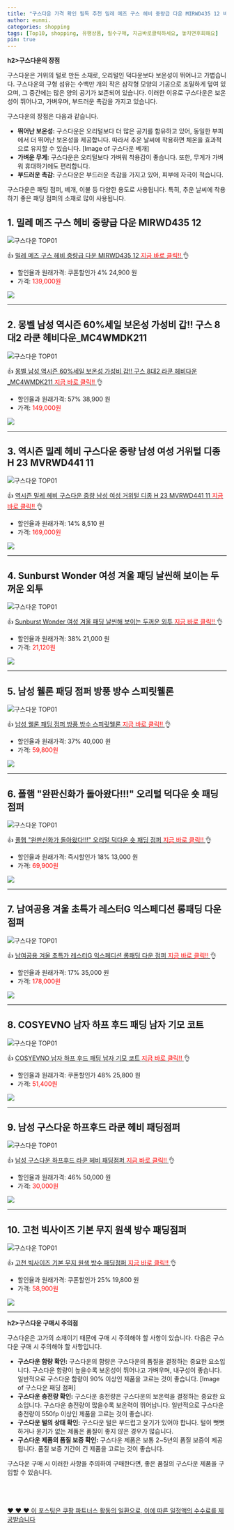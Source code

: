 ```yaml
---
title: "구스다운 가격 확인 필독 추천 밀레 메즈 구스 헤비 중량급 다운 MIRWD435 12 비교 장점 구매가이드"
author: eunmi.
categories: shopping
tags: [Top10, shopping, 유행상품, 필수구매, 지금바로클릭하세요, 놓치면후회해요]
pin: true
---
```

**h2>구스다운의 장점**

구스다운은 거위의 털로 만든 소재로, 오리털인 덕다운보다 보온성이 뛰어나고 가볍습니다. 구스다운의 구형 섬유는 수백만 개의 작은 삼각형 모양의 기공으로 조밀하게 덮여 있으며, 그 중간에는 많은 양의 공기가 보존되어 있습니다. 이러한 이유로 구스다운은 보온성이 뛰어나고, 가벼우며, 부드러운 촉감을 가지고 있습니다.

구스다운의 장점은 다음과 같습니다.

* **뛰어난 보온성:** 구스다운은 오리털보다 더 많은 공기를 함유하고 있어, 동일한 부피에서 더 뛰어난 보온성을 제공합니다. 따라서 추운 날씨에 착용하면 체온을 효과적으로 유지할 수 있습니다.
[Image of 구스다운 베개]
* **가벼운 무게:** 구스다운은 오리털보다 가벼워 착용감이 좋습니다. 또한, 무게가 가벼워 휴대하기에도 편리합니다.
* **부드러운 촉감:** 구스다운은 부드러운 촉감을 가지고 있어, 피부에 자극이 적습니다.

구스다운은 패딩 점퍼, 베개, 이불 등 다양한 용도로 사용됩니다. 특히, 추운 날씨에 착용하기 좋은 패딩 점퍼의 소재로 많이 사용됩니다.

   

## 1. 밀레 메즈 구스 헤비 중량급 다운 MIRWD435 12

![구스다운 TOP01](https://thumbnail10.coupangcdn.com/thumbnails/remote/230x230ex/image/vendor_inventory/249e/aa1fbefda5e730da0947298b2c7804034d05592598ad7be70eda523d92d0.jpg)


👍 [밀레 메즈 구스 헤비 중량급 다운 MIRWD435 12 <font color=red> 지금 바로 클릭!! </font> ](https://link.coupang.com/re/AFFSDP?lptag=AF3617701&subid=GithubCoopas&pageKey=6972324544&traceid=V0-153&itemId=17009406751&vendorItemId=84206663642) 👌 


- 할인율과 원래가격: 쿠폰할인가 4%  24,900   원
- 가격: <span style='color:red'>139,000원</span>

[![](/discount_price.png)](https://link.coupang.com/re/AFFSDP?lptag=AF3617701&subid=GithubCoopas&pageKey=6972324544&traceid=V0-153&itemId=17009406751&vendorItemId=84206663642)

---


   

## 2. 몽벨 남성 역시즌 60%세일 보온성 가성비 갑!! 구스 8대2 라쿤 헤비다운_MC4WMDK211

![구스다운 TOP01](https://thumbnail9.coupangcdn.com/thumbnails/remote/230x230ex/image/vendor_inventory/d94b/e835f91ce4a293a9b3123af64c74d91dc4b17439f5aff0827e6e8450d67a.jpg)


👍 [몽벨 남성 역시즌 60%세일 보온성 가성비 갑!! 구스 8대2 라쿤 헤비다운_MC4WMDK211 <font color=red> 지금 바로 클릭!! </font> ](https://link.coupang.com/re/AFFSDP?lptag=AF3617701&subid=GithubCoopas&pageKey=1504670261&traceid=V0-153&itemId=2583351913&vendorItemId=70575567250) 👌 


- 할인율과 원래가격: 57%  38,900   원
- 가격: <span style='color:red'>149,000원</span>

[![](/discount_price.png)](https://link.coupang.com/re/AFFSDP?lptag=AF3617701&subid=GithubCoopas&pageKey=1504670261&traceid=V0-153&itemId=2583351913&vendorItemId=70575567250)

---


   

## 3. 역시즌 밀레 헤비 구스다운 중량 남성 여성 거위털 디종 H 23 MVRWD441 11

![구스다운 TOP01](https://thumbnail8.coupangcdn.com/thumbnails/remote/230x230ex/image/vendor_inventory/0b82/48163d7a1f564a6b2ab41940eac933ddb23aac3514c01d41f2b31fd1cdd3.JPG)


👍 [역시즌 밀레 헤비 구스다운 중량 남성 여성 거위털 디종 H 23 MVRWD441 11 <font color=red> 지금 바로 클릭!! </font> ](https://link.coupang.com/re/AFFSDP?lptag=AF3617701&subid=GithubCoopas&pageKey=7466262206&traceid=V0-153&itemId=19472115837&vendorItemId=86582329097) 👌 


- 할인율과 원래가격: 14%  8,510   원
- 가격: <span style='color:red'>169,000원</span>

[![](/discount_price.png)](https://link.coupang.com/re/AFFSDP?lptag=AF3617701&subid=GithubCoopas&pageKey=7466262206&traceid=V0-153&itemId=19472115837&vendorItemId=86582329097)

---


   

## 4. Sunburst Wonder 여성 겨울 패딩 날씬해 보이는 두꺼운 외투

![구스다운 TOP01](https://thumbnail10.coupangcdn.com/thumbnails/remote/230x230ex/image/vendor_inventory/5fd5/aa5119b7cf55ea2ae725dea409f898397005b47cd802cd90fbf7f9e846f1.jpg)


👍 [Sunburst Wonder 여성 겨울 패딩 날씬해 보이는 두꺼운 외투 <font color=red> 지금 바로 클릭!! </font> ](https://link.coupang.com/re/AFFSDP?lptag=AF3617701&subid=GithubCoopas&pageKey=6740297716&traceid=V0-153&itemId=15733231831&vendorItemId=82963702376) 👌 


- 할인율과 원래가격: 38%  21,000   원
- 가격: <span style='color:red'>21,120원</span>

[![](/discount_price.png)](https://link.coupang.com/re/AFFSDP?lptag=AF3617701&subid=GithubCoopas&pageKey=6740297716&traceid=V0-153&itemId=15733231831&vendorItemId=82963702376)

---


   

## 5. 남성 웰론 패딩 점퍼 방풍 방수 스피릿웰론

![구스다운 TOP01](https://thumbnail10.coupangcdn.com/thumbnails/remote/230x230ex/image/vendor_inventory/be74/5e9d0907dcaf97611b0fdb865793dc0026101ce9fe25a9b46707c9a1c322.jpg)


👍 [남성 웰론 패딩 점퍼 방풍 방수 스피릿웰론 <font color=red> 지금 바로 클릭!! </font> ](https://link.coupang.com/re/AFFSDP?lptag=AF3617701&subid=GithubCoopas&pageKey=6137113224&traceid=V0-153&itemId=11744044155&vendorItemId=79017946233) 👌 


- 할인율과 원래가격: 37%  40,000   원
- 가격: <span style='color:red'>59,800원</span>

[![](/discount_price.png)](https://link.coupang.com/re/AFFSDP?lptag=AF3617701&subid=GithubCoopas&pageKey=6137113224&traceid=V0-153&itemId=11744044155&vendorItemId=79017946233)

---


   

## 6. 폴햄 "완판신화가 돌아왔다!!!" 오리털 덕다운 숏 패딩 점퍼

![구스다운 TOP01](https://thumbnail8.coupangcdn.com/thumbnails/remote/230x230ex/image/vendor_inventory/aea1/7ba095695f610203420a8b853efa1d18c68661bb399f25b1ec352fccce91.jpg)


👍 [폴햄 "완판신화가 돌아왔다!!!" 오리털 덕다운 숏 패딩 점퍼 <font color=red> 지금 바로 클릭!! </font> ](https://link.coupang.com/re/AFFSDP?lptag=AF3617701&subid=GithubCoopas&pageKey=6896163999&traceid=V0-153&itemId=16570574205&vendorItemId=78991076250) 👌 


- 할인율과 원래가격: 즉시할인가 18%  13,000   원
- 가격: <span style='color:red'>69,900원</span>

[![](/discount_price.png)](https://link.coupang.com/re/AFFSDP?lptag=AF3617701&subid=GithubCoopas&pageKey=6896163999&traceid=V0-153&itemId=16570574205&vendorItemId=78991076250)

---


   

## 7. 남여공용 겨울 초특가 레스터G 익스페디션 롱패딩 다운 점퍼

![구스다운 TOP01](https://thumbnail8.coupangcdn.com/thumbnails/remote/230x230ex/image/vendor_inventory/fabc/5c8faa82404ddd2a0a4d23d86ae5591bf1a3be253f274c2f4ab3aadfa85b.jpg)


👍 [남여공용 겨울 초특가 레스터G 익스페디션 롱패딩 다운 점퍼 <font color=red> 지금 바로 클릭!! </font> ](https://link.coupang.com/re/AFFSDP?lptag=AF3617701&subid=GithubCoopas&pageKey=7668933348&traceid=V0-153&itemId=20452522912&vendorItemId=87785536651) 👌 


- 할인율과 원래가격: 17%  35,000   원
- 가격: <span style='color:red'>178,000원</span>

[![](/discount_price.png)](https://link.coupang.com/re/AFFSDP?lptag=AF3617701&subid=GithubCoopas&pageKey=7668933348&traceid=V0-153&itemId=20452522912&vendorItemId=87785536651)

---


   

## 8. COSYEVNO 남자 하프 후드 패딩 남자 기모 코트

![구스다운 TOP01](https://thumbnail10.coupangcdn.com/thumbnails/remote/230x230ex/image/vendor_inventory/3866/669a8016e633a989204fcedcb5ae911c8bf4823618fb5c115a0e7e52e8f2.jpg)


👍 [COSYEVNO 남자 하프 후드 패딩 남자 기모 코트 <font color=red> 지금 바로 클릭!! </font> ](https://link.coupang.com/re/AFFSDP?lptag=AF3617701&subid=GithubCoopas&pageKey=6943084655&traceid=V0-153&itemId=16842788197&vendorItemId=84021975938) 👌 


- 할인율과 원래가격: 쿠폰할인가 48%  25,800   원
- 가격: <span style='color:red'>51,400원</span>

[![](/discount_price.png)](https://link.coupang.com/re/AFFSDP?lptag=AF3617701&subid=GithubCoopas&pageKey=6943084655&traceid=V0-153&itemId=16842788197&vendorItemId=84021975938)

---


   

## 9. 남성 구스다운 하프후드 라쿤 헤비 패딩점퍼

![구스다운 TOP01](https://thumbnail10.coupangcdn.com/thumbnails/remote/230x230ex/image/vendor_inventory/fa04/01f3ab61651e4fb8f45e40cbb6ae49d8f3f0bc58641c8c32e3863488ee83.png)


👍 [남성 구스다운 하프후드 라쿤 헤비 패딩점퍼 <font color=red> 지금 바로 클릭!! </font> ](https://link.coupang.com/re/AFFSDP?lptag=AF3617701&subid=GithubCoopas&pageKey=7523601304&traceid=V0-153&itemId=19737874217&vendorItemId=87761348003) 👌 


- 할인율과 원래가격: 46%  50,000   원
- 가격: <span style='color:red'>30,000원</span>

[![](/discount_price.png)](https://link.coupang.com/re/AFFSDP?lptag=AF3617701&subid=GithubCoopas&pageKey=7523601304&traceid=V0-153&itemId=19737874217&vendorItemId=87761348003)

---


   

## 10. 고천 빅사이즈 기본 무지 원색 방수 패딩점퍼

![구스다운 TOP01](https://thumbnail10.coupangcdn.com/thumbnails/remote/230x230ex/image/vendor_inventory/0ab0/d654948af5a9746490c52ecb572ceb8da2c26dafce6bed79491451011d62.JPG)


👍 [고천 빅사이즈 기본 무지 원색 방수 패딩점퍼 <font color=red> 지금 바로 클릭!! </font> ](https://link.coupang.com/re/AFFSDP?lptag=AF3617701&subid=GithubCoopas&pageKey=1946050336&traceid=V0-153&itemId=3304003079&vendorItemId=71290916626) 👌 


- 할인율과 원래가격: 쿠폰할인가 25%  19,800   원
- 가격: <span style='color:red'>58,900원</span>

[![](/discount_price.png)](https://link.coupang.com/re/AFFSDP?lptag=AF3617701&subid=GithubCoopas&pageKey=1946050336&traceid=V0-153&itemId=3304003079&vendorItemId=71290916626)

---
**h2>구스다운 구매시 주의점**

구스다운은 고가의 소재이기 때문에 구매 시 주의해야 할 사항이 있습니다. 다음은 구스다운 구매 시 주의해야 할 사항입니다.

* **구스다운 함량 확인:** 구스다운의 함량은 구스다운의 품질을 결정하는 중요한 요소입니다. 구스다운 함량이 높을수록 보온성이 뛰어나고 가벼우며, 내구성이 좋습니다. 일반적으로 구스다운 함량이 90% 이상인 제품을 고르는 것이 좋습니다.
[Image of 구스다운 패딩 점퍼]
* **구스다운 충전량 확인:** 구스다운 충전량은 구스다운의 보온력을 결정하는 중요한 요소입니다. 구스다운 충전량이 많을수록 보온력이 뛰어납니다. 일반적으로 구스다운 충전량이 550fp 이상인 제품을 고르는 것이 좋습니다.
* **구스다운 털의 상태 확인:** 구스다운 털은 부드럽고 윤기가 있어야 합니다. 털이 뻣뻣하거나 윤기가 없는 제품은 품질이 좋지 않은 경우가 많습니다.
* **구스다운 제품의 품질 보증 확인:** 구스다운 제품은 보통 2~5년의 품질 보증이 제공됩니다. 품질 보증 기간이 긴 제품을 고르는 것이 좋습니다.

구스다운 구매 시 이러한 사항을 주의하여 구매한다면, 좋은 품질의 구스다운 제품을 구입할 수 있습니다.<br><br><br><br><br> [ ❤ ❤ ❤ 이 포스팅은 쿠팡 파트너스 활동의 일환으로, 이에 따른 일정액의 수수료를 제공받습니다](https://link.coupang.com/a/bcEFyh)